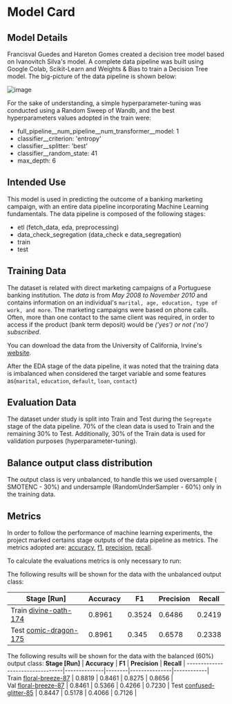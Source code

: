 # Model Card
## Model Details
Francisval Guedes and Hareton Gomes created a decision tree model based on Ivanovitch Silva's model. A complete data pipeline was built using Google Colab, Scikit-Learn and Weights & Bias to train a Decision Tree model. The big-picture of the data pipeline is shown below:

![image](https://user-images.githubusercontent.com/104702301/171173276-bc14fbd3-1bb2-4047-9146-4d736264afb2.png)



For the sake of understanding, a simple hyperparameter-tuning was conducted using a Random Sweep of Wandb, and the best hyperparameters values adopted in the train were:

- full_pipeline__num_pipeline__num_transformer__model: 1
- classifier__criterion: 'entropy'
- classifier__splitter: 'best'
- classifier__random_state: 41
- max_depth: 6


## Intended Use
This model is used in predicting the outcome of a banking marketing campaign, with an entire data pipeline incorporating Machine Learning fundamentals. The data pipeline is composed of the following stages:
 - etl (fetch_data, eda, preprocessing)
 - data_check_segregation (data_check e data_segregation)
 - train
 - test

## Training Data

The dataset is related with direct marketing campaigns of a Portuguese banking institution.
The *data* is from *May 2008 to November 2010* and contains information on an individual's ``marital, age, education, type of work, and more``.
The marketing campaigns were based on phone calls. Often, more than one contact to the same client was required, in order to access if the product (bank term deposit) would be *('yes') or not ('no') subscribed*.

You can download the data from the University of California, Irvine's [website](http://archive.ics.uci.edu/ml/datasets/Bank+Marketing).

After the EDA stage of the data pipeline, it was noted that the training data is imbalanced when considered the target variable and some features as(``marital``, ``education``, ``default``, ``loan``, ``contact``)

## Evaluation Data
The dataset under study is split into Train and Test during the ``Segregate`` stage of the data pipeline. 70% of the clean data is used to Train and the remaining 30% to Test. Additionally, 30% of the Train data is used for validation purposes (hyperparameter-tuning). 

##  Balance output class distribution

The output class is very unbalanced, to handle this we used oversample ( SMOTENC - 30%) and undersample (RandomUnderSampler - 60%) only in the training data.

## Metrics
In order to follow the performance of machine learning experiments, the project marked certains stage outputs of the data pipeline as metrics. The metrics adopted are: [accuracy](https://scikit-learn.org/stable/modules/generated/sklearn.metrics.accuracy_score.html), [f1](https://scikit-learn.org/stable/modules/generated/sklearn.metrics.f1_score.html#sklearn.metrics.f1_score), [precision](https://scikit-learn.org/stable/modules/generated/sklearn.metrics.precision_score.html#sklearn.metrics.precision_score), [recall](https://scikit-learn.org/stable/modules/generated/sklearn.metrics.recall_score.html#sklearn.metrics.recall_score).

To calculate the evaluations metrics is only necessary to run:

The following results will be shown for the data with the unbalanced output class:

 **Stage [Run]**                        | **Accuracy** | **F1** | **Precision** | **Recall** | 
---------------------------------|--------------|--------|---------------|------------|
 Train [divine-oath-174](https://wandb.ai/mlops_ivan/decision_tree_bank/runs/43pj5775/overview?workspace=user-francisvalfgs) | 0.8961       | 0.3524 | 0.6486        | 0.2419     |  
 Test [comic-dragon-175](https://wandb.ai/mlops_ivan/decision_tree_bank/runs/mbpuwfbg/overview?workspace=user-francisvalfgs)  | 0.8961       | 0.345 | 0.6578        | 0.2338     |

The following results will be shown for the data with the balanced (60%) output class:
 **Stage [Run]**                        | **Accuracy** | **F1** | **Precision** | **Recall** | 
---------------------------------|--------------|--------|---------------|------------|
 Train [floral-breeze-87](https://wandb.ai/mlops_ivan/decision_tree_bank/runs/2p32v2ub/overview?workspace=user-francisvalfgs) | 0.8819       | 0.8461 | 0.8275        | 0.8656     |  
 Val [floral-breeze-87](https://wandb.ai/mlops_ivan/decision_tree_bank/runs/2p32v2ub/overview?workspace=user-francisvalfgs)  | 0.8461       | 0.5366 | 0.4266        | 0.7230     |
 Test [confused-glitter-85](https://wandb.ai/mlops_ivan/decision_tree_bank/runs/25brchwz/overview?workspace=user-francisvalfgs)  | 0.8447       | 0.5178 | 0.4066        | 0.7126     |



